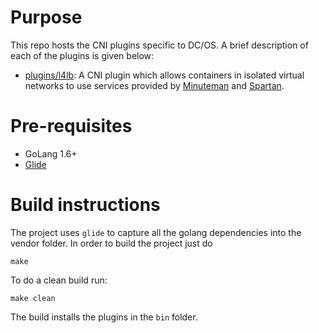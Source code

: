 # Purpose
This repo hosts the CNI plugins specific to DC/OS. A brief description
of each of the plugins is given below:

* [plugins/l4lb](plugins/l4lb/README.md): A CNI plugin which allows containers in isolated virtual networks to use services provided by [Minuteman](https://github.com/dcos/minuteman) and [Spartan](https://github.com/dcos/spartan).

# Pre-requisites
* GoLang 1.6+
* [Glide](https://github.com/Masterminds/glide)

# Build instructions
The project uses `glide` to capture all the golang dependencies into the vendor folder. In order to build the project just do
```
make
```
To do a clean build run:
```
make clean
```
The build installs the plugins in the `bin` folder.


